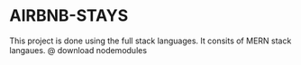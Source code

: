 # AIRBNB-STAYS
This project is done using the full stack languages.
It consits of MERN stack langaues.
@ download nodemodules
